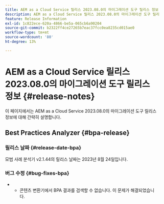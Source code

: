 ```yaml
---
title: AEM as a Cloud Service 릴리스 2023.08.0의 마이그레이션 도구 릴리스 정보
description: AEM as a Cloud Service 릴리스 2023.08.0의 마이그레이션 도구 릴리스 정보
feature: Release Information
exl-id: 1c822ece-620a-4866-be5a-065cb6a90204
source-git-commit: b2322ff4ce27265b7eac37fcc0ea8235cd015ae0
workflow-type: tm+mt
source-wordcount: '80'
ht-degree: 13%

---
```


# AEM as a Cloud Service 릴리스 2023.08.0의 마이그레이션 도구 릴리스 정보 {#release-notes}

이 페이지에서는 AEM as a Cloud Service 2023.08.0의 마이그레이션 도구 릴리스 정보에 대해 간략히 설명합니다.

## Best Practices Analyzer {#bpa-release}

### 릴리스 날짜 {#release-date-bpa}

모범 사례 분석기 v2.1.44의 릴리스 날짜는 2023년 8월 24일입니다.

### 버그 수정 {#bug-fixes-bpa}

* 
   * 콘텐츠 변환기에서 BPA 결과를 검색할 수 없습니다. 이 문제가 해결되었습니다.
